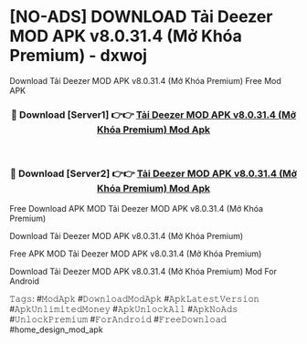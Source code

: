 # [NO-ADS] DOWNLOAD Tải Deezer MOD APK v8.0.31.4 (Mở Khóa Premium) - dxwoj
Download Tải Deezer MOD APK v8.0.31.4 (Mở Khóa Premium) Free Mod APK

<div align="center">
<h3>🔴 Download [Server1] 👉👉 <a href="https://apk-comot.site?title=Tải_Deezer_MOD_APK_v8.0.31.4_(Mở_Khóa_Premium)">Tải Deezer MOD APK v8.0.31.4 (Mở Khóa Premium) Mod Apk</a></h3><br>

<h3>🔴 Download [Server2] 👉👉 <a href="https://apk-comot.site?title=Tải_Deezer_MOD_APK_v8.0.31.4_(Mở_Khóa_Premium)">Tải Deezer MOD APK v8.0.31.4 (Mở Khóa Premium) Mod Apk</a></h3>
</div>


Free Download APK MOD Tải Deezer MOD APK v8.0.31.4 (Mở Khóa Premium)

Download Tải Deezer MOD APK v8.0.31.4 (Mở Khóa Premium) 

Free APK MOD Tải Deezer MOD APK v8.0.31.4 (Mở Khóa Premium) 

Download Tải Deezer MOD APK v8.0.31.4 (Mở Khóa Premium) Mod For Android

𝚃𝚊𝚐𝚜: #𝙼𝚘𝚍𝙰𝚙𝚔 #𝙳𝚘𝚠𝚗𝚕𝚘𝚊𝚍𝙼𝚘𝚍𝙰𝚙𝚔 #𝙰𝚙𝚔𝙻𝚊𝚝𝚎𝚜𝚝𝚅𝚎𝚛𝚜𝚒𝚘𝚗 #𝙰𝚙𝚔𝚄𝚗𝚕𝚒𝚖𝚒𝚝𝚎𝚍𝙼𝚘𝚗𝚎𝚢 #𝙰𝚙𝚔𝚄𝚗𝚕𝚘𝚌𝚔𝙰𝚕𝚕 #𝙰𝚙𝚔𝙽𝚘𝙰𝚍𝚜 #𝚄𝚗𝚕𝚘𝚌𝚔𝙿𝚛𝚎𝚖𝚒𝚞𝚖 #𝙵𝚘𝚛𝙰𝚗𝚍𝚛𝚘𝚒𝚍 #𝙵𝚛𝚎𝚎𝙳𝚘𝚠𝚗𝚕𝚘𝚊𝚍 #home_design_mod_apk
